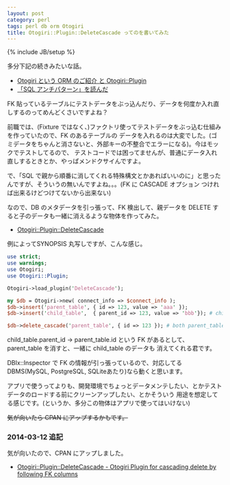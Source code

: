 ```yaml
---
layout: post
category: perl
tags: perl db orm Otogiri
title: Otogiri::Plugin::DeleteCascade ってのを書いてみた
---
```

{% include JB/setup %}

多分下記の続きみたいな話。

+ [Otogiri という ORM のご紹介 と Otogiri::Plugin](http://tsucchi.github.io/perl/2013/12/24/otogiri-and-plugin/)
+ [「SQL アンチパターン」を読んだ](http://tsucchi.github.io/sql/2013/04/21/sqlap/)

FK 貼っているテーブルにテストデータをぶっ込んだり、データを何度か入れ直しするのってめんどくさいですよね？

前職では、(Fixture ではなく、)ファクトリ使ってテストデータをぶっ込む仕組みを作っていたので、FK のあるテーブルの
データを入れるのは大変でした。(ゴミデータをちゃんと消さないと、外部キーの不整合でエラーになる)。今はモックでテストしてるので、
テストコードでは困ってませんが、普通にデータ入れ直しするときとか、やっぱメンドクサイんですよ。

で、「SQL で親から順番に消してくれる特殊構文とかあればいいのに」と思ったんですが、そういうの無いんですよね。。。(FK に CASCADE オプション
つければ出来るけどつけてないから出来ない)

なので、DB のメタデータを引っ張って、FK 検出して、親データを DELETE すると子のデータも一緒に消えるような物体を作ってみた。

+ [Otogiri::Plugin::DeleteCascade](https://github.com/tsucchi/p5-Otogiri-Plugin-DeleteCascade)

例によってSYNOPSIS 丸写しですが、こんな感じ。

```perl
use strict;
use warnings;
use Otogiri;
use Otogiri::Plugin;

Otogiri->load_plugin('DeleteCascade');

my $db = Otogiri->new( connect_info => $connect_info );
$db->insert('parent_table', { id => 123, value => 'aaa' });
$db->insert('child_table',  { parent_id => 123, value => 'bbb'}); # child.parent_id referes parent_table.id(FK)

$db->delete_cascade('parent_table', { id => 123 }); # both parent_table and child_table are deleted.
```

child_table.parent_id -> parent_table.id という FK があるとして、parent_table を消すと、一緒に child_table のデータも
消えてくれる君です。

DBIx::Inspector で FK の情報が引っ張っているので、対応してる DBMS(MySQL, PostgreSQL, SQLiteあたり)なら動くと思います。

アプリで使うってよりも、開発環境でちょっとデータメンテしたい、とかテストデータのロードする前にクリーンアップしたい、とかそういう
用途を想定してる感じです。(というか、多分この物体はアプリで使ってはいけない)

<del>気が向いたら CPAN にアップするかもです。</del>

### 2014-03-12 追記
気が向いたので、CPAN にアップしました。

+ [Otogiri::Plugin::DeleteCascade - Otogiri Plugin for cascading delete by following FK columns](https://metacpan.org/release/Otogiri-Plugin-DeleteCascade)



